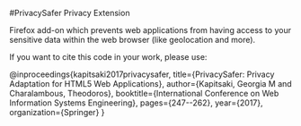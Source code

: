 #PrivacySafer Privacy Extension

Firefox add-on which prevents web applications from having access to your sensitive data within the web browser (like geolocation and more).

If you want to cite this code in your work, please use:

@inproceedings{kapitsaki2017privacysafer,
  title={PrivacySafer: Privacy Adaptation for HTML5 Web Applications},
  author={Kapitsaki, Georgia M and Charalambous, Theodoros},
  booktitle={International Conference on Web Information Systems Engineering},
  pages={247--262},
  year={2017},
  organization={Springer}
}
